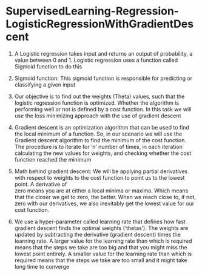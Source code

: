 # SupervisedLearning-Regression-LogisticRegressionWithGradientDescent

1. A Logistic regression takes input and returns an output of probability, a value between 0 and 1. Logistic regression uses a function called Sigmoid function to do this

2. Sigmoid function: This sigmoid function is responsible for predicting or classifying a given input
 
3. Our objective is to find out the weights (Theta) values, such that the logistic regression function is optimized. Whether the algorithm is performing well or not is defined by a cost function. In this task we will use the loss minimizing approach with the use of gradient descent
 
4. Gradient descent is an optimization algorithm that can be used to find the local minimum of a function. So, in our scenario we will use the Gradient descent algorithm to find the minimum of the cost function. The procedure is to iterate for ‘n’ number of times, in each iteration calculating the new values for weights, and checking whether the cost function reached the minimum

5. Math behind gradient descent: 
We will be applying partial derivatives with respect to weights to the cost function to point us to the lowest point. A derivative of   
zero means you are at either a local minima or maxima. Which means that the closer we get to zero, the better. When we  reach close to,  if not, zero with our derivatives, we also inevitably get the lowest value for our cost function.
 
6. We use a hyper-parameter called learning rate that defines how fast gradient descent finds the optimal weights (‘thetas’). The weights are updated by subtracting the derivative (gradient descent) times the learning rate. A larger value for the learning rate than which is required means that the steps we take are too big and that you might miss the lowest point entirely. A smaller value for the learning rate than which is required means that the steps we take are too small and it might take long time to converge

